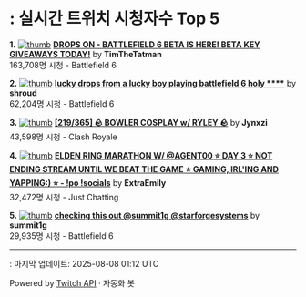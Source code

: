 # : 실시간 트위치 시청자수 Top 5

**1.** [![thumb](https://static-cdn.jtvnw.net/previews-ttv/live_user_timthetatman-320x180.jpg)](https://twitch.tv/TimTheTatman)
**[DROPS ON - BATTLEFIELD 6 BETA IS HERE! BETA KEY GIVEAWAYS TODAY!](https://twitch.tv/TimTheTatman)** by **TimTheTatman**<br>163,708명 시청  - Battlefield 6

**2.** [![thumb](https://static-cdn.jtvnw.net/previews-ttv/live_user_shroud-320x180.jpg)](https://twitch.tv/shroud)
**[lucky drops from a lucky boy playing battlefield 6 holy ****](https://twitch.tv/shroud)** by **shroud**<br>62,204명 시청  - Battlefield 6

**3.** [![thumb](https://static-cdn.jtvnw.net/previews-ttv/live_user_jynxzi-320x180.jpg)](https://twitch.tv/Jynxzi)
**[[219/365] 🪨 BOWLER COSPLAY w/ RYLEY 🪨](https://twitch.tv/Jynxzi)** by **Jynxzi**<br>43,598명 시청  - Clash Royale

**4.** [![thumb](https://static-cdn.jtvnw.net/previews-ttv/live_user_extraemily-320x180.jpg)](https://twitch.tv/ExtraEmily)
**[ELDEN RING MARATHON W/ @AGENT00 ⭐ DAY 3 ⭐ NOT ENDING STREAM UNTIL WE BEAT THE GAME ⭐ GAMING, IRL'ING AND YAPPING:) ⭐ - !po !socials](https://twitch.tv/ExtraEmily)** by **ExtraEmily**<br>32,472명 시청  - Just Chatting

**5.** [![thumb](https://static-cdn.jtvnw.net/previews-ttv/live_user_summit1g-320x180.jpg)](https://twitch.tv/summit1g)
**[checking this out @summit1g @starforgesystems](https://twitch.tv/summit1g)** by **summit1g**<br>29,935명 시청  - Battlefield 6


---
: 마지막 업데이트: 2025-08-08 01:12 UTC

Powered by [Twitch API](https://dev.twitch.tv/docs/api/reference) · 자동화 봇